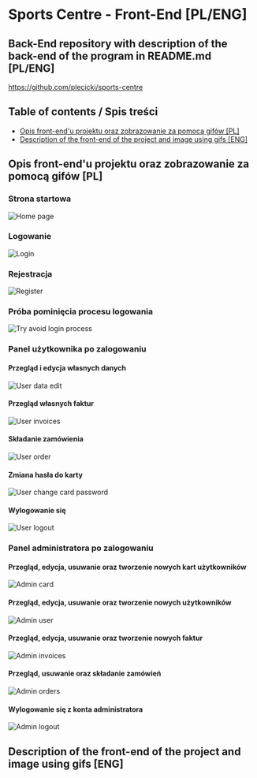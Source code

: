 # Sports Centre - Front-End [PL/ENG]
## Back-End repository with description of the back-end of the program in README.md [PL/ENG]
https://github.com/plecicki/sports-centre
## Table of contents / Spis treści
* [Opis front-end'u projektu oraz zobrazowanie za pomocą gifów [PL]](#opis)
* [Description of the front-end of the project and image using gifs [ENG]](#description)
## Opis front-end'u projektu oraz zobrazowanie za pomocą gifów [PL]<a name="opis"></a>
### Strona startowa
![Home page](https://user-images.githubusercontent.com/84147482/200859935-946e46e6-14bb-4e1d-bafd-7e35c342aa90.gif)
### Logowanie
![Login](https://user-images.githubusercontent.com/84147482/200863223-58877834-da4e-4e46-98ce-64186b818bf0.gif)
### Rejestracja
![Register](https://user-images.githubusercontent.com/84147482/200883038-ae5d9ec9-3d24-4c83-8159-8644f2a15682.gif)
### Próba pominięcia procesu logowania
![Try avoid login process](https://user-images.githubusercontent.com/84147482/200862559-ba1a16c4-0cbe-4d01-9f6a-495d2324f5d8.gif)
### Panel użytkownika po zalogowaniu
#### Przegląd i edycja własnych danych
![User data edit](https://user-images.githubusercontent.com/84147482/200884267-67d42475-159e-4d33-bf46-65687cdb2c7e.gif)
#### Przegląd własnych faktur
![User invoices](https://user-images.githubusercontent.com/84147482/200884779-acd43210-2322-4870-b120-d259079f7c74.gif)
#### Składanie zamówienia
![User order](https://user-images.githubusercontent.com/84147482/200885620-5527b732-9ce6-4018-95da-440151f5eae8.gif)
#### Zmiana hasła do karty
![User change card password](https://user-images.githubusercontent.com/84147482/200887404-f9af4caa-20a8-48cd-a1eb-42fb8fe4c2cd.gif)
#### Wylogowanie się
![User logout](https://user-images.githubusercontent.com/84147482/200887907-b6553f20-e400-45e4-9750-c38354f0af92.gif)
### Panel administratora po zalogowaniu
#### Przegląd, edycja, usuwanie oraz tworzenie nowych kart użytkowników
![Admin card](https://user-images.githubusercontent.com/84147482/200890894-2a30d16f-893e-4c44-b9a3-052c3a7b1127.gif)
#### Przegląd, edycja, usuwanie oraz tworzenie nowych użytkowników
![Admin user](https://user-images.githubusercontent.com/84147482/200892552-b918436d-7b06-4029-ac75-fc440bbfe6a4.gif)
#### Przegląd, edycja, usuwanie oraz tworzenie nowych faktur
![Admin invoices](https://user-images.githubusercontent.com/84147482/200893652-97319e92-6508-401e-98de-d1ee21a21764.gif)
#### Przegląd, usuwanie oraz składanie zamówień
![Admin orders](https://user-images.githubusercontent.com/84147482/200894417-ae6c3552-b933-4896-be1c-d62e7e0715a3.gif)
#### Wylogowanie się z konta administratora
![Admin logout](https://user-images.githubusercontent.com/84147482/200894805-5c4adf15-6128-48f4-8f37-e42e140814e3.gif)

## Description of the front-end of the project and image using gifs [ENG]<a name="description"></a>
